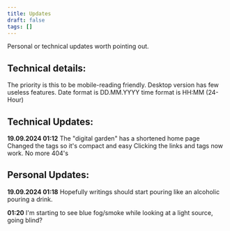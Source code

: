 ```yaml
---
title: Updates
draft: false
tags: []
---
```

Personal or technical updates worth pointing out.
## Technical details:
The priority is this to be mobile-reading friendly.
Desktop version has few useless features.
Date format is DD.MM.YYYY time format is HH:MM (24-Hour)

## Technical Updates:
**19.09.2024 01:12**
The "digital garden" has a shortened home page
Changed the tags so it's compact and easy
Clicking the links and tags now work. No more 404's

## Personal Updates:
**19.09.2024 01:18**
Hopefully writings should start pouring like an alcoholic pouring a drink.

**01:20**
I'm starting to see blue fog/smoke while looking at a light source, going blind?